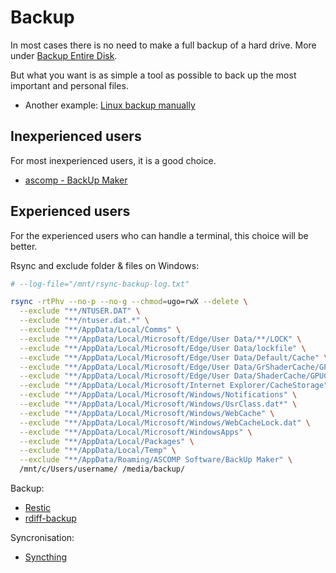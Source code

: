 # Backup

In most cases there is no need to make a full backup of a hard drive. More under [Backup Entire Disk](../System/Linux/Backup-Entire-Disk.md).

But what you want is as simple a tool as possible to back up the most important and personal files.

* Another example: [Linux backup manually](../System/Linux/Backup-Manually.md)

## Inexperienced users

For most inexperienced users, it is a good choice.

* [ascomp - BackUp Maker](https://www.ascomp.de/de/products/backupmaker/)

## Experienced users

For the experienced users who can handle a terminal, this choice will be better.

Rsync and exclude folder & files on Windows:

```bash
# --log-file="/mnt/rsync-backup-log.txt"

rsync -rtPhv --no-p --no-g --chmod=ugo=rwX --delete \
  --exclude "**/NTUSER.DAT" \
  --exclude "**/ntuser.dat.*" \
  --exclude "**/AppData/Local/Comms" \
  --exclude "**/AppData/Local/Microsoft/Edge/User Data/**/LOCK" \
  --exclude "**/AppData/Local/Microsoft/Edge/User Data/lockfile" \
  --exclude "**/AppData/Local/Microsoft/Edge/User Data/Default/Cache" \
  --exclude "**/AppData/Local/Microsoft/Edge/User Data/GrShaderCache/GPUCache" \
  --exclude "**/AppData/Local/Microsoft/Edge/User Data/ShaderCache/GPUCache" \
  --exclude "**/AppData/Local/Microsoft/Internet Explorer/CacheStorage" \
  --exclude "**/AppData/Local/Microsoft/Windows/Notifications" \
  --exclude "**/AppData/Local/Microsoft/Windows/UsrClass.dat*" \
  --exclude "**/AppData/Local/Microsoft/Windows/WebCache" \
  --exclude "**/AppData/Local/Microsoft/Windows/WebCacheLock.dat" \
  --exclude "**/AppData/Local/Microsoft/WindowsApps" \
  --exclude "**/AppData/Local/Packages" \
  --exclude "**/AppData/Local/Temp" \
  --exclude "**/AppData/Roaming/ASCOMP Software/BackUp Maker" \
  /mnt/c/Users/username/ /media/backup/
```

Backup:

* [Restic](../Software/Restic.md)
* [rdiff-backup](../Software/rdiff-backup.md)

Syncronisation:

* [Syncthing](../Software/Syncthing.md)
